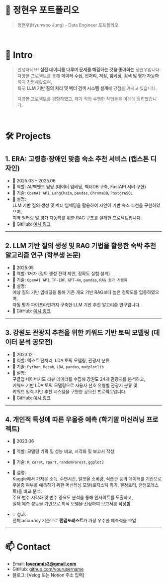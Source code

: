 # 📜 정현우 포트폴리오

> 정현우(Hyunwoo Jung) - Data Engineer 포트폴리오

<br />

# 👋 Intro

> 안녕하세요! **실전 데이터를 다루며 문제를 해결하는 것을 좋아하는** 정현우입니다.  
> 다양한 프로젝트를 통해 **데이터 수집, 전처리, 저장, 임베딩, 검색 및 평가 자동화**까지 경험해왔으며,  
> 특히 **LLM 기반 질의 처리 및 벡터 검색 시스템 설계**에 강점을 가지고 있습니다.  
>  
> 다양한 프로젝트를 경험하였고, 제가 직접 수행한 작업들을 아래에 정리했습니다.

<br />

# 🛠 Projects

## 1. ERA: 고령층·장애인 맞춤 숙소 추천 서비스 (캡스톤 디자인)

- 📅 2025.03 – 2025.06  
- 🔧 역할: AI/백엔드 담당 (데이터 임베딩, 벡터DB 구축, FastAPI 서버 구현)  
- 🧰 기술: `OpenAI API`, `LangChain`, `pandas`, `ChromaDB`, `PostgreSQL`
- 📄 설명:  
  LLM 기반 질의 생성 및 벡터 임베딩을 활용하여 자연어 기반 숙소 추천을 구현하였으며,  
  지역 필터링 및 평가 자동화를 위한 RAG 구조를 설계한 프로젝트입니다.  
- 🔗 GitHub: [예시 링크](https://github.com/yourusername/project-era)

---

## 2. LLM 기반 질의 생성 및 RAG 기법을 활용한 숙박 추천 알고리즘 연구 (학부생 논문)

- 📅 2025.05  
- 🔧 역할: 1저자 (질의 생성 전략 제안, 정확도 실험 설계)  
- 🧰 기술: `OpenAI API`, `TF-IDF`, `GPT-4o`, `pandas`, `RAG 평가 자동화`  
- 📄 설명:  
  예상 질의 기반 임베딩을 통해 기존 개요 기반 RAG보다 높은 정확도를 입증하였으며,  
  자동 평가 파이프라인까지 구축한 LLM 기반 추천 알고리즘 연구입니다.  
- 🔗 GitHub: [예시 링크](https://github.com/yourusername/project-rag-research)

---

## 3. 강원도 관광지 추천을 위한 키워드 기반 토픽 모델링 (데이터 분석 공모전)

- 📅 2023.12  
- 🔧 역할: 텍스트 전처리, LDA 토픽 모델링, 관광지 분류  
- 🧰 기술: `Python`, `Mecab`, `LDA`, `pandas`, `matplotlib`  
- 📄 설명:  
  구글맵·네이버지도 리뷰 데이터를 수집해 강원도 24개 관광지를 분석하고,  
  키워드 기반 LDA 토픽 모델링으로 사용자 선호 유형별 관광지 분류 및  
  키워드 입력 기반 추천 시스템을 구현한 공모전 프로젝트입니다.  
- 🔗 GitHub: [예시 링크](https://github.com/yourusername/project-topic-modeling)

---

## 4. 개인적 특성에 따른 우울증 예측 (학기말 머신러닝 프로젝트)

- 📅 2023.06  
- 🔧 역할: 모델링 기획 및 성능 비교, 시각화 및 보고서 작성  
- 🧰 기술: `R`, `caret`, `rpart`, `randomForest`, `ggplot2`  
- 📄 설명:  
  Kaggle에서 가져온 소득, 수면시간, 알코올 소비량, 식습관 등의 데이터를 기반으로  
  우울증 여부를 예측하기 위한 머신러닝 모델(로지스틱 회귀, 결정트리, 랜덤포레스트)을 비교 분석.  
  주요 변수 시각화 및 변수 중요도 분석을 통해 인사이트를 도출하고,  
  실제 예측 성능을 기반으로 최적 모델을 선정하여 보고서를 작성함.  

- 💡 성과:  
  전체 accuracy 기준으로 **랜덤포레스트**가 가장 우수한 예측력을 보임


---

# 📫 Contact

- Email: **loveramis3@gmail.com**
- GitHub: [github.com/yourusername](https://github.com/yourusername)
- 블로그: [Velog 또는 Notion 주소 입력]

